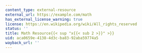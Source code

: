 ```yaml
---
content_type: external-resource
external_url: https://example.com/math
has_external_license_warning: true
license: https://en.wikipedia.org/wiki/All_rights_reserved
status: ''
title: Math Resource{{< sup "x{{< sub 2 >}}" >}}
uid: aca0659e-4138-4d3c-ba83-92aba59774a5
wayback_url: ''
---
```

